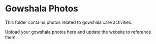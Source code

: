 # Gowshala Photos

This folder contains photos related to gowshala care activities.

Upload your gowshala photos here and update the website to reference them.
